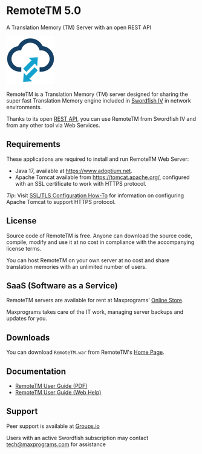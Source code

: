 # RemoteTM 5.0
 A Translation Memory (TM) Server with an open REST API

 <img src="images/favicon.png" alt=""/>

RemoteTM is a Translation Memory (TM) server designed for sharing the super fast Translation Memory engine included in [Swordfish IV](https://maxprograms.com/products/swordfish.html) in network environments.

Thanks to its open [REST API](https://en.wikipedia.org/wiki/Representational_state_transfer), you can use RemoteTM from Swordfish IV and from any other tool via Web Services.

## Requirements

These applications are required to install and run RemoteTM Web Server:
 - Java 17, available at https://www.adoptium.net.
 - Apache Tomcat available from https://tomcat.apache.org/, configured with an SSL certificate to work with HTTPS protocol.

 _Tip_: Visit [SSL/TLS Configuration How-To](https://tomcat.apache.org/tomcat-9.0-doc/ssl-howto.html) for information on configuring Apache Tomcat to support HTTPS protocol.

## License
Source code of RemoteTM is free. Anyone can download the source code, compile, modify and use it at no cost in compliance with the accompanying license terms.

You can host RemoteTM on your own server at no cost and share translation memories with an unlimited number of users.

## SaaS (Software as a Service)
RemoteTM servers are available for rent at Maxprograms' [Online Store](https://www.maxprograms.com/store/buy.html).

Maxprograms takes care of the IT work, managing server backups and updates for you.

## Downloads

You can download `RemoteTM.war` from RemoteTM's [Home Page](https://maxprograms.com/products/remotetm.html).

## Documentation

 - [RemoteTM User Guide (PDF)](https://www.maxprograms.com/support/remotetm.pdf)
 - [RemoteTM User Guide (Web Help)](https://www.maxprograms.com/support/remotetm.html)

 ## Support

 Peer support is available at  [Groups.io](https://groups.io/g/maxprograms/)

 Users with an active Swordfish subscription may contact tech@maxprograms.com for assistance
